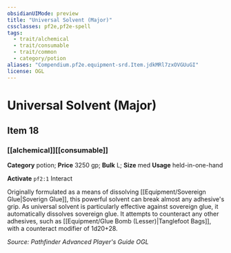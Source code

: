 ```yaml
---
obsidianUIMode: preview
title: "Universal Solvent (Major)"
cssclasses: pf2e,pf2e-spell
tags:
  - trait/alchemical
  - trait/consumable
  - trait/common
  - category/potion
aliases: "Compendium.pf2e.equipment-srd.Item.jdkMRl7zxOVGUuGI"
license: OGL
---
```

# Universal Solvent (Major)
## Item 18
### [[alchemical]][[consumable]]

**Category** potion; 
**Price** 3250 gp; 
**Bulk** L; **Size** med
**Usage** held-in-one-hand

**Activate** `pf2:1` Interact

Originally formulated as a means of dissolving [[Equipment/Sovereign Glue|Soverign Glue]], this powerful solvent can break almost any adhesive's grip. As universal solvent is particularly effective against sovereign glue, it automatically dissolves sovereign glue. It attempts to counteract any other adhesives, such as [[Equipment/Glue Bomb (Lesser)|Tanglefoot Bags]], with a counteract modifier of 1d20+28.

*Source: Pathfinder Advanced Player's Guide*
*OGL*